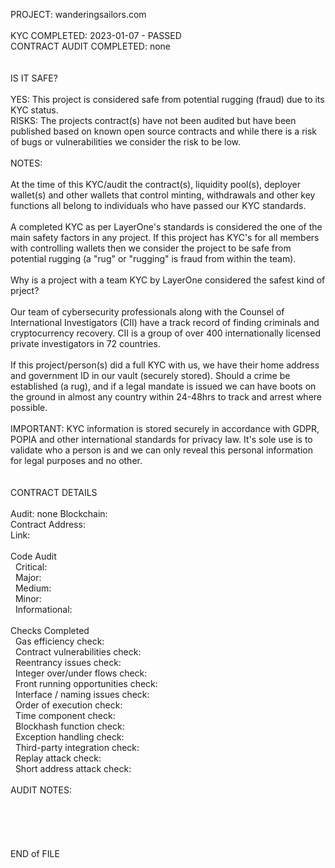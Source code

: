 PROJECT: wanderingsailors.com</br>
</br>
KYC COMPLETED: 2023-01-07 - PASSED</br>
CONTRACT AUDIT COMPLETED: none</br>
</br>
</br>
IS IT SAFE?</br>
</br>
YES: This project is considered safe from potential rugging (fraud) due to its KYC status.</br>
RISKS: The projects contract(s) have not been audited but have been published based on known open source contracts and while there is a risk of bugs or vulnerabilities we consider the risk to be low.
</br>
</br>
NOTES:</br>
</br>
 At the time of this KYC/audit the contract(s), liquidity pool(s), deployer wallet(s) and other wallets that control minting, withdrawals and other key functions all belong to individuals who have passed our KYC standards.</br>
</br>
 A completed KYC as per LayerOne's standards is considered the one of the main safety factors in any project.  If this project has KYC's for all members with controlling wallets then we consider the project to be safe from potential rugging (a "rug" or "rugging" is fraud from within the team).</br>
</br>
Why is a project with a team KYC by LayerOne considered the safest kind of prject?</br>
</br>
 Our team of cybersecurity professionals along with the Counsel of International Investigators (CII) have a track record of finding criminals and cryptocurrency recovery.  CII is a group of over 400 internationally licensed private investigators in 72 countries.</br>
</br>
 If this project/person(s) did a full KYC with us, we have their home address and government ID in our vault (securely stored).  Should a crime be established (a rug), and if a legal mandate is issued we can have boots on the ground in almost any country within 24-48hrs to track and arrest where possible.</br>
</br>
IMPORTANT: KYC information is stored securely in accordance with GDPR, POPIA and other international standards for privacy law.  It's sole use is to validate who a person is and we can only reveal this personal information for legal purposes and no other.</br>
</br>
</br>
CONTRACT DETAILS</br>
</br>
Audit: none
Blockchain: </br>
Contract Address: </br>
Link: </br>
</br>
Code Audit</br>
&nbsp; Critical: </br>
&nbsp; Major: </br>
&nbsp; Medium: </br>
&nbsp; Minor: </br>
&nbsp; Informational: </br>
</br>
Checks Completed</br>
&nbsp; Gas efficiency check: </br>
&nbsp; Contract vulnerabilities check: </br>
&nbsp; Reentrancy issues check: </br>
&nbsp; Integer over/under flows check: </br>
&nbsp; Front running opportunities check: </br>
&nbsp; Interface / naming issues check: </br>
&nbsp; Order of execution check: </br>
&nbsp; Time component check: </br>
&nbsp; Blockhash function check: </br>
&nbsp; Exception handling check: </br>
&nbsp; Third-party integration check: </br>
&nbsp; Replay attack check: </br>
&nbsp; Short address attack check: </br>
</br>
AUDIT NOTES:</br>
</br>
</br>
</br>
</br>
</br>
END of FILE
